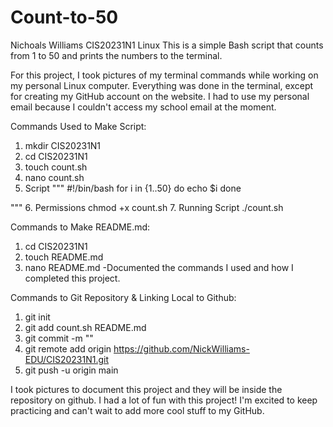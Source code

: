 
# Count-to-50
Nichoals Williams
CIS20231N1 Linux
This is a simple Bash script that counts from 1 to 50 and prints the numbers to the terminal.

For this project, I took pictures of my terminal commands while working on my personal Linux computer. 
Everything was done in the terminal, except for creating my GitHub account on the website.
I had to use my personal email because I couldn't access my school email at the moment.


Commands Used to Make Script:

1. mkdir CIS20231N1
2. cd CIS20231N1
3. touch count.sh
4. nano count.sh
5. Script
"""
#!/bin/bash
for i in {1..50}
do
    echo $i
done

"""
6. Permissions
chmod +x count.sh
7. Running Script
./count.sh



Commands to Make README.md:

1. cd CIS20231N1
2. touch README.md
3. nano README.md
-Documented the commands I used and how I completed this project.



Commands to Git Repository & Linking Local to Github:

1. git init
2. git add count.sh README.md
3. git commit -m ""
4. git remote add origin https://github.com/NickWilliams-EDU/CIS20231N1.git
5. git push -u origin main


I took pictures to document this project and they will be inside the repository on github.
I had a lot of fun with this project! 
I'm excited to keep practicing and can't wait to add more cool stuff to my GitHub.
